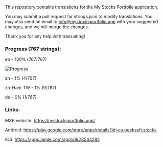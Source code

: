 This repository contains translations for the My Stocks Portfolio application.

You may submit a pull request for strings.json to modify translations. You may also send an email to info@mystocksportfolio.app with your suggested changes, and we will merge the changes.

Thank you for any help with translating!



### Progress (767 strings):

en - 100% (767/767)

![Progress](https://progress-bar.dev/32?title=fr(245/767)&width=120)

zh - 1% (4/767)

zh-Hant-TW - 1% (9/767)

de - 0% (1/767)



### Links:

MSP website: https://mystocksportfolio.app/

Android: https://play.google.com/store/apps/details?id=co.peeksoft.stocks

iOS: https://apps.apple.com/app/id923544282
